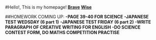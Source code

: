 #Hello!, This is my homepage!
**[Brave](search.brave.com)**
**[Wise](wise.wesleycollege.net)**

##HOMEWORK COMING UP:
**-PAGE 39-40 FOR SCIENCE**
**-JAPANESE TEST WEDSDAY (6 part 1)**
**-JAPANESE TEST FRIDAY (6 part 2)**
**-WRITE PARAGRAPH OF CREATIVE WRITING FOR ENGLISH**
**-DO SCIENCE CONTEST FORM, DO MATHS COMPETITION PRACTISE**
